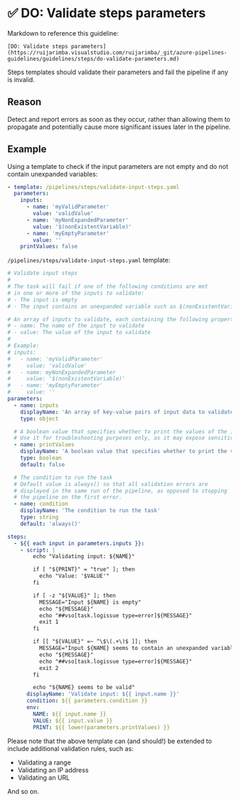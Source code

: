 # ✅ DO: Validate steps parameters

Markdown to reference this guideline:

```plaintext
[DO: Validate steps parameters](https://ruijarimba.visualstudio.com/ruijarimba/_git/azure-pipelines-guidelines/guidelines/steps/do-validate-parameters.md)
```

Steps templates should validate their parameters and fail the pipeline if any
is invalid.

## Reason

Detect and report errors as soon as they occur, rather than allowing them to
propagate and potentially cause more significant issues later in the pipeline.

## Example

Using a template to check if the input parameters are not empty and do not
contain unexpanded variables:

```yaml
- template: /pipelines/steps/validate-input-steps.yaml
  parameters:
    inputs:
      - name: 'myValidParameter'
        value: 'validValue'
      - name: 'myNonExpandedParameter'
        value: '$(nonExistentVariable)'
      - name: 'myEmptyParameter'
        value: ''
    printValues: false
```

`/pipelines/steps/validate-input-steps.yaml` template:

```yaml
# Validate input steps
#
# The task will fail if one of the following conditions are met 
# in one or more of the inputs to validate:
# - The input is empty
# - The input contains an unexpanded variable such as $(nonExistentVariable)

# An array of inputs to validate, each containing the following properties:
# - name: The name of the input to validate
# - value: The value of the input to validate
#
# Example:
# inputs:
#   - name: 'myValidParameter'
#     value: 'validValue'
#   - name: myNonExpandedParameter
#     value: '$(nonExistentVariable)'
#   - name: 'myEmptyParameter'
#     value: ''
parameters:
  - name: inputs
    displayName: 'An array of key-value pairs of input data to validate'
    type: object

  # A boolean value that specifies whether to print the values of the inputs.
  # Use it for troubleshooting purposes only, as it may expose sensitive information.
  - name: printValues
    displayName: 'A boolean value that specifies whether to print the values of the inputs'
    type: boolean
    default: false

  # The condition to run the task
  # Default value is always() so that all validation errors are
  # displayed in the same run of the pipeline, as opposed to stopping
  # the pipeline on the first error.
  - name: condition
    displayName: 'The condition to run the task'
    type: string
    default: 'always()'

steps:
  - ${{ each input in parameters.inputs }}:
    - script: |
        echo "Validating input: ${NAME}"

        if [ "${PRINT}" = "true" ]; then
          echo "Value: '$VALUE'"
        fi

        if [ -z "${VALUE}" ]; then
          MESSAGE="Input ${NAME} is empty"
          echo "${MESSAGE}"
          echo "##vso[task.logissue type=error]${MESSAGE}"
          exit 1
        fi

        if [[ "${VALUE}" =~ ^\$\(.+\)$ ]]; then
          MESSAGE="Input ${NAME} seems to contain an unexpanded variable: ${VALUE}"
          echo "${MESSAGE}"
          echo "##vso[task.logissue type=error]${MESSAGE}"
          exit 2
        fi

        echo "${NAME} seems to be valid"
      displayName: 'Validate input: ${{ input.name }}'
      condition: ${{ parameters.condition }}
      env:
        NAME: ${{ input.name }}
        VALUE: ${{ input.value }}
        PRINT: ${{ lower(parameters.printValues) }}
```

Please note that the above template can (and should!) be extended to include
additional validation rules, such as:

- Validating a range
- Validating an IP address
- Validating an URL

And so on.
